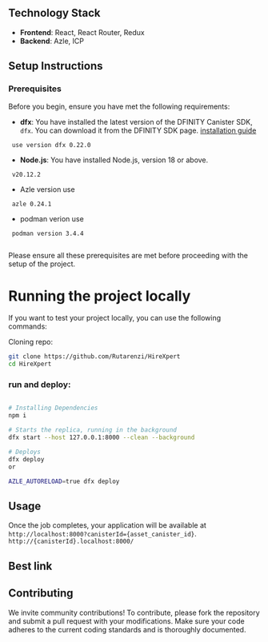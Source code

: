 

## Technology Stack
- **Frontend**: React, React Router, Redux
- **Backend**: Azle, ICP


## Setup Instructions

### Prerequisites

Before you begin, ensure you have met the following requirements:

- **dfx**: You have installed the latest version of the DFINITY Canister SDK, `dfx`. You can download it from the DFINITY SDK page. [installation guide](https://demergent-labs.github.io/azle/get_started.html#installation)

 ```
  use version dfx 0.22.0
 ```
- **Node.js**: You have installed Node.js, version 18 or above.
```
 v20.12.2

```
- Azle version use 
 ```
  azle 0.24.1
 ```

 - podman verion use

 ```
  podman version 3.4.4
  
 ```
Please ensure all these prerequisites are met before proceeding with the setup of the project.
# Running the project locally

If you want to test your project locally, you can use the following commands:

Cloning repo:

```bash
git clone https://github.com/Rutarenzi/HireXpert
cd HireXpert
```


### run and deploy:

```bash

# Installing Dependencies
npm i

# Starts the replica, running in the background
dfx start --host 127.0.0.1:8000 --clean --background

# Deploys
dfx deploy
or

AZLE_AUTORELOAD=true dfx deploy
```


## Usage 

Once the job completes, your application will be available at `http://localhost:8000?canisterId={asset_canister_id}`.
` http://{canisterId}.localhost:8000/`

## Best link


  

## Contributing
We invite community contributions! To contribute, please fork the repository and submit a pull request with your modifications. Make sure your code adheres to the current coding standards and is thoroughly documented.

